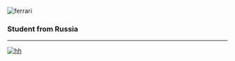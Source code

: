 ![ferrari](http://www.thomas5000.hu/pilot_2014/ferrari_14.png)

### Student from Russia
-------------------------
[![hh](https://img.shield.io/badge/-hh)](https://hh.ru/resume/a6b1b5fbff084a07b70039ed1f446751395854)

